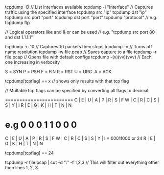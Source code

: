 tcpdump -D // List interfaces available 
tcpdump -i "Interface"  // Captures traffic using the specified interface
tcpdump src "ip"
tcpdump dst "ip"
tcpdump src port "port"
tcpdump dst port "port"
tcpdump "protocol"  // e.g. tcpdump ftp

// Logical operators like and & or can be used // e.g. "tcpdump src port 80 and dst 1.1.1.1"

tcpdump -c 10 // Captures 10 packets then stops
tcpdump -n // Turns off name resolution
tcpdump -w file.pcap // Saves capture to a file
tcpdump -r file.pcap // Opens file with default configs
tcpdump -(v)(vv)(vvv) // Each one increasing in verbosity

S = SYN
P = PSH
F = FIN
R = RST
U = URG 
A = ACK

tcpdump[tcpflag] == x // shows only results with that tcp flag

// Multable tcp flags can be specified by converting all flags to decimal

========================
C  |  E  |  U  |  A  |  P  |  R  |  S  |  F
W |  C  |  R  |  C  |  S  |  S  |  Y  | I
R  |  E  |  G  |  K  |  H  |  T  |  N  | N



e.g
 0     0    0     1       1     0      0     0
========================
C  |  E  |  U  |  A  |  P  |  R  |  S  |  F
W |  C  |  R  |  C  |  S  |  S  |  Y  | I           = 00011000 or 24
R  |  E  |  G  |  K  |  H  |  T  |  N  | N   

tcpdump[tcpflag] == 24

tcpdump -r file.pcap | cut -d ":" -f 1,2,3  // This will filter out everything other then lines 1, 2, 3





